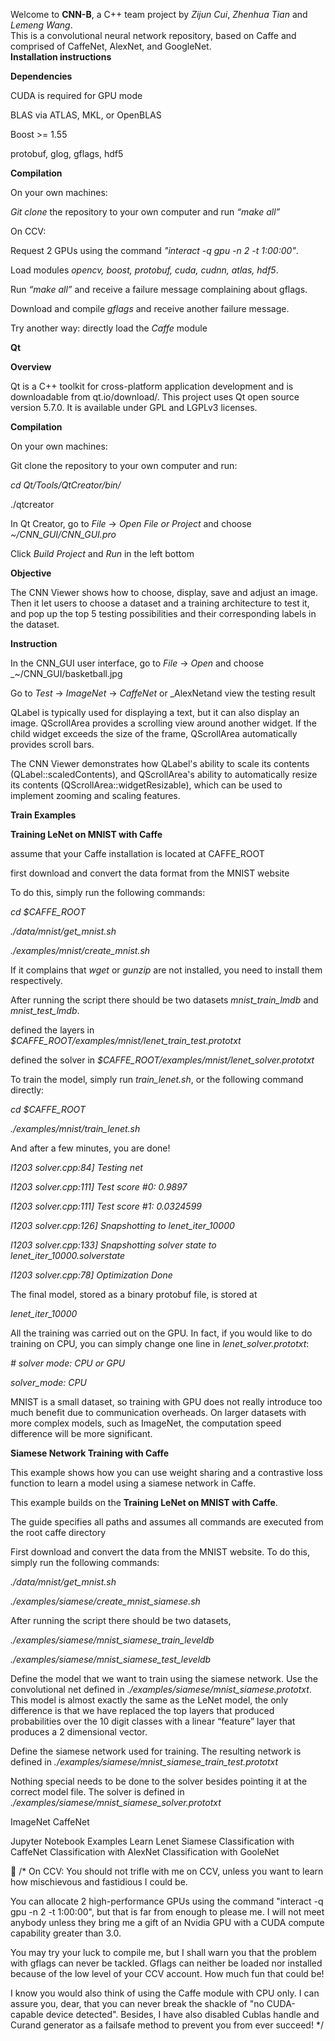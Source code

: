 Welcome to __CNN-B__, a C++ team project by _Zijun Cui_, _Zhenhua Tian_ and _Lemeng Wang_.  
This is a convolutional neural network repository, based on Caffe and comprised of CaffeNet, AlexNet, and GoogleNet.      
__Installation instructions__


__Dependencies__


CUDA is required for GPU mode


BLAS via ATLAS, MKL, or OpenBLAS


Boost >= 1.55


protobuf, glog, gflags, hdf5


__Compilation__


On your own machines:


_Git clone_ the repository to your own computer and run _“make all”_


On CCV:


Request 2 GPUs using the command _"interact -q gpu -n 2 -t 1:00:00"_.


Load modules _opencv, boost, protobuf, cuda, cudnn, atlas, hdf5_.


Run _“make all”_ and receive a failure message complaining about gflags.


Download and compile _gflags_ and receive another failure message.


Try another way: directly load the _Caffe_ module







__Qt__


__Overview__


Qt is a C++ toolkit for cross-platform application development and is downloadable from qt.io/download/. This project uses Qt open source version 5.7.0. It is available under GPL and LGPLv3 licenses.


__Compilation__


On your own machines:


Git clone the repository to your own computer and run:


_cd Qt/Tools/QtCreator/bin/_


./qtcreator


In Qt Creator, go to _File_ -> _Open File or Project_ and choose _~/CNN\_GUI/CNN\_GUI.pro_


Click _Build Project_ and _Run_ in the left bottom


__Objective__


The CNN Viewer shows how to choose, display, save and adjust an image. Then it let users to choose a dataset and a training architecture to test it, and pop up the top 5 testing possibilities and their corresponding labels in the dataset.


__Instruction__


In the CNN_GUI user interface, go to _File_ -> _Open_ and choose _~/CNN\_GUI/basketball.jpg


Go to _Test_ -> _ImageNet_ -> _CaffeNet_ or _AlexNetand view the testing result


QLabel is typically used for displaying a text, but it can also display an image. QScrollArea provides a scrolling view around another widget. If the child widget exceeds the size of the frame, QScrollArea automatically provides scroll bars.


The CNN Viewer demonstrates how QLabel's ability to scale its contents (QLabel::scaledContents), and QScrollArea's ability to automatically resize its contents (QScrollArea::widgetResizable), which can be used to implement zooming and scaling features.











__Train Examples__




__Training LeNet on MNIST with Caffe__




assume that your Caffe installation is located at CAFFE_ROOT


first download and convert the data format from the MNIST website


To do this, simply run the following commands:


_cd $CAFFE_ROOT_

_./data/mnist/get_mnist.sh_

_./examples/mnist/create_mnist.sh_


If it complains that _wget_ or _gunzip_ are not installed, you need to install them respectively. 


After running the script there should be two datasets _mnist_train_lmdb_ and _mnist_test_lmdb_.


defined the layers in  _$CAFFE_ROOT/examples/mnist/lenet_train_test.prototxt_


defined the solver in _$CAFFE_ROOT/examples/mnist/lenet_solver.prototxt_


To train the model, simply run _train_lenet.sh_, or the following command directly:


_cd $CAFFE_ROOT_

_./examples/mnist/train_lenet.sh_

And after a few minutes, you are done!


_I1203 solver.cpp:84] Testing net_

_I1203 solver.cpp:111] Test score #0: 0.9897_

_I1203 solver.cpp:111] Test score #1: 0.0324599_


_I1203 solver.cpp:126] Snapshotting to lenet_iter_10000_

_I1203 solver.cpp:133] Snapshotting solver state to lenet_iter_10000.solverstate_

_I1203 solver.cpp:78] Optimization Done_


The final model, stored as a binary protobuf file, is stored at


_lenet_iter_10000_


All the training was carried out on the GPU. In fact, if you would like to do training on CPU, you can simply change one line in _lenet_solver.prototxt_:


_# solver mode: CPU or GPU_

_solver_mode: CPU_


MNIST is a small dataset, so training with GPU does not really introduce too much benefit due to communication overheads. On larger datasets with more complex models, such as ImageNet, the computation speed difference will be more significant.




__Siamese Network Training with Caffe__


This example shows how you can use weight sharing and a contrastive loss function to learn a model using a siamese network in Caffe.


This example builds on the __Training LeNet on MNIST with Caffe__. 


The guide specifies all paths and assumes all commands are executed from the root caffe directory


First download and convert the data from the MNIST website. To do this, simply run the following commands:


_./data/mnist/get_mnist.sh_

_./examples/siamese/create_mnist_siamese.sh_


After running the script there should be two datasets, 


_./examples/siamese/mnist_siamese_train_leveldb_


_./examples/siamese/mnist_siamese_test_leveldb_


Define the model that we want to train using the siamese network. Use the convolutional net defined in _./examples/siamese/mnist_siamese.prototxt_. This model is almost exactly the same as the LeNet model, the only difference is that we have replaced the top layers that produced probabilities over the 10 digit classes with a linear “feature” layer that produces a 2 dimensional vector.


Define the siamese network used for training. The resulting network is defined in _./examples/siamese/mnist_siamese_train_test.prototxt_


Nothing special needs to be done to the solver besides pointing it at the correct model file. The solver is defined in _./examples/siamese/mnist_siamese_solver.prototxt_






ImageNet
CaffeNet


Jupyter Notebook Examples
Learn Lenet
Siamese
Classification with CaffeNet
Classification with AlexNet
Classification with GooleNet





/*
On CCV:
You should not trifle with me on CCV, unless you want to learn how mischievous and fastidious I could be.


You can allocate 2 high-performance GPUs using the command "interact -q gpu -n 2 -t 1:00:00", but that is far from enough to please me. I will not meet anybody unless they bring me a gift of an Nvidia GPU with a CUDA compute capability greater than 3.0.


You may try your luck to compile me, but I shall warn you that the problem with gflags can never be tackled. Gflags can neither be loaded nor installed because of the low level of your CCV account. How much fun that could be!


I know you would also think of using the Caffe module with CPU only. I can assure you, dear, that you can never break the shackle of "no CUDA-capable device detected". Besides, I have also disabled Cublas handle and Curand generator as a failsafe method to prevent you from ever succeed!
*/

